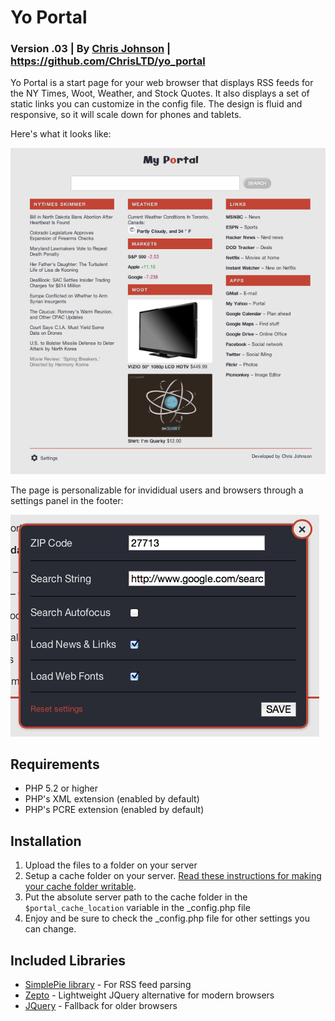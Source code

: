 # Yo Portal 
### Version .03 | By [Chris Johnson](http://chrisltd.com) | https://github.com/ChrisLTD/yo_portal

Yo Portal is a start page for your web browser that displays RSS feeds for the NY Times, Woot, Weather, and Stock Quotes. It also displays a set of static links you can customize in the config file. The design is fluid and responsive, so it will scale down for phones and tablets.

Here's what it looks like:

![Preview](https://github.com/chrisltd/yo_portal/raw/master/img/preview.png)

The page is personalizable for invididual users and browsers through a settings panel in the footer:

![Settings Panel](https://github.com/chrisltd/yo_portal/raw/master/img/settings.png)

## Requirements
* PHP 5.2 or higher
* PHP's XML extension (enabled by default)
* PHP's PCRE extension (enabled by default)

## Installation
1. Upload the files to a folder on your server
2. Setup a cache folder on your server. [Read these instructions for making your cache folder writable](http://simplepie.org/wiki/faq/file_permissions).
3. Put the absolute server path to the cache folder in the `$portal_cache_location` variable in the _config.php file
4. Enjoy and be sure to check the _config.php file for other settings you can change.

## Included Libraries
* [SimplePie library](http://simplepie.org) - For RSS feed parsing
* [Zepto](http://zeptojs.com) - Lightweight JQuery alternative for modern browsers
* [JQuery](http://jquery.com) - Fallback for older browsers